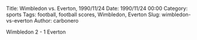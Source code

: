 Title: Wimbledon vs. Everton, 1990/11/24
Date: 1990/11/24 00:00
Category: sports
Tags: football, football scores, Wimbledon, Everton
Slug: wimbledon-vs-everton
Author: carbonero


Wimbledon 2 - 1 Everton
